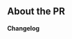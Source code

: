 <!-- Impstation note: there's no need to read all the official contributing guidelines, 
but please DON'T combine upstream changes and your own changes. 
Make separate pull requests for separate changes. -->
<!-- Please read these guidelines before opening your PR: https://docs.spacestation14.io/en/getting-started/pr-guideline -->
<!-- The text between the arrows are comments - they will not be visible on your PR. -->

## About the PR
<!-- What did you change in this PR? -->

**Changelog**
<!-- Impstation note: we have our own changelog now, so please DO use this section! -->
<!--
Make players aware of new features and changes that could affect how they play the game by adding a Changelog entry. Please read the Changelog guidelines located at: https://docs.spacestation14.io/en/getting-started/pr-guideline#changelog
-->

<!--
Make sure to take this Changelog template out of the comment block in order for it to show up. Changelog must have a :cl: symbol, so the bot recognizes the changes and adds them to the game's changelog.
:cl:
- add: Added fun!
- remove: Removed fun!
- tweak: Changed fun!
- fix: Fixed fun!
-->
